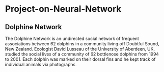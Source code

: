# Project-on-Neural-Network
## Dolphine Network
The Dolphine Network is an undirected social network of frequent associations
between 62 dolphins in a community living off Doubtful Sound, New Zealand.
Ecologist David Lusseau of the University of Aberdeen, UK, studied the
social lives of a community of 62 bottlenose dolphins from 1994 to 2001. Each
dolphin was marked on their dorsal fins and he kept track of individual animals
via photographs.
